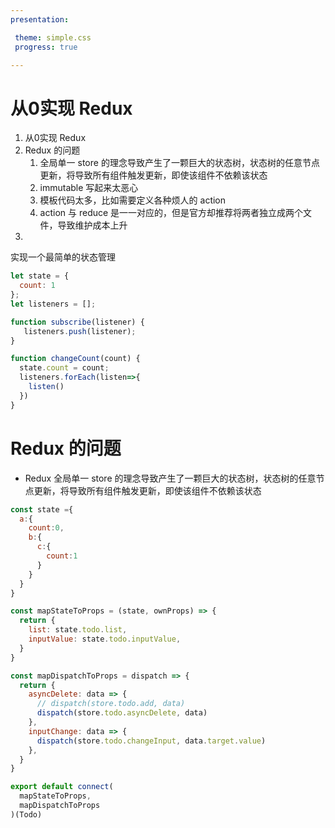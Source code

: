 ```yaml
---
presentation:

 theme: simple.css
 progress: true

---
```



<!-- slide -->
# 从0实现 Redux 
1. 从0实现 Redux 
2. Redux 的问题
   1. 全局单一 store 的理念导致产生了一颗巨大的状态树，状态树的任意节点更新，将导致所有组件触发更新，即使该组件不依赖该状态
   2. immutable 写起来太恶心
   3. 模板代码太多，比如需要定义各种烦人的 action
   4. action 与 reduce 是一一对应的，但是官方却推荐将两者独立成两个文件，导致维护成本上升
3. 
<!-- slide -->
实现一个最简单的状态管理
```js
let state = {
  count: 1
};
let listeners = [];

function subscribe(listener) {
   listeners.push(listener);
}

function changeCount(count) {
  state.count = count;
  listeners.forEach(listen=>{
    listen()
  })
}
```
<!-- slide -->
# Redux 的问题

<!-- slide -->
 - Redux 全局单一 store 的理念导致产生了一颗巨大的状态树，状态树的任意节点更新，将导致所有组件触发更新，即使该组件不依赖该状态
```js
const state ={
  a:{
    count:0,
    b:{
      c:{
        count:1
      }
    }
  }
}

```

<!-- slide -->
```js
const mapStateToProps = (state, ownProps) => {
  return {
    list: state.todo.list,
    inputValue: state.todo.inputValue,
  }
}

const mapDispatchToProps = dispatch => {
  return {
    asyncDelete: data => {
      // dispatch(store.todo.add, data)
      dispatch(store.todo.asyncDelete, data)
    },
    inputChange: data => {
      dispatch(store.todo.changeInput, data.target.value)
    },
  }
}

export default connect(
  mapStateToProps,
  mapDispatchToProps
)(Todo)
```
